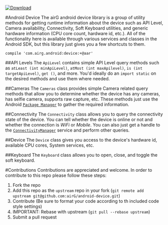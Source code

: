  [ ![Download](https://api.bintray.com/packages/airgoss/airGOss/device/images/download.svg) ](https://bintray.com/airgoss/airGOss/device/_latestVersion)

#Android Device
The airG android device library is a group of utility methods for getting runtime information about the device such as API Level, Camera availability, Connectivity, Soft Keyboard utilities, and generic hardware information (CPU core count, hardware id, etc.). All of the functionality here is available through various services and classes in the Android SDK, but this library just gives you a few shortcuts to them.

`compile 'com.airg.android:device:+@aar'`

##API Levels
The `ApiLevel` contains simple API Level query methods such as `atLeast (int minApiLevel)`, `atMost (int maxApilevel)`, `is (int targetApiLevel)`, `get ()`, and more. You'd ideally do an `import static` on the desired methods and use them where needed.

##Cameras
The `Cameras` class provides simple Camera related query methods that allow you to determine whether the device has any cameras, has selfie camera, supports raw capture, etc. These methods just use the Android [`Package Manager`](https://developer.android.com/reference/android/content/pm/PackageManager.html) to gather the required information.

##Connectivity
The `Connectivity` class allows you to query the connectivity state of the device. You can tell whether the device is online or not and whether the connection is _WiFi_ or _Mobile_. You can also just get a handle to the [`ConnectivityManager`](https://developer.android.com/reference/android/net/ConnectivityManager.html) service and perform other queries.

##Device
The `Device` class gives you access to the device's hardware id, available CPU cores, System services, etc.

##Keyboard
The `Keyboard` class allows you to open, close, and toggle the soft keyboard.

#Contributions
Contributions are appreciated and welcome. In order to contribute to this repo please follow these steps:

1. Fork the repo
1. Add this repo as the `upstream` repo in your fork (`git remote add upstream git@github.com:airG/android-device.git`)
1. Contribute (Be sure to format your code according to th included code style settings)
1. IMPORTANT: Rebase with upstream (`git pull --rebase upstream`)
1. Submit a pull request
